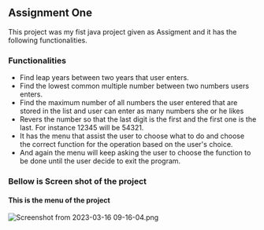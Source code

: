 ## Assignment One
This project was my fist java project given as Assigment and 
it has the following functionalities.

### Functionalities
* Find leap years between two years that user enters.
* Find the lowest common multiple number between two numbers users enters.
* Find the maximum number of all numbers the user entered that are stored in the list and user can enter as many numbers she or he likes
* Revers the number so that the last digit is the first and the first one is the last. For instance 12345 will be 54321.
* It has the menu that assist the user to choose what to do and choose the correct function for the operation based on the user's choice. 
* And again the menu will keep asking the user to choose the function to be done until the user decide to exit the program.

### Bellow is Screen shot of the project
#### This is the menu of the project
![Screenshot from 2023-03-16 09-16-04.png](..%2F..%2F..%2F..%2FPictures%2FScreenshots%2FScreenshot%20from%202023-03-16%2009-16-04.png)

